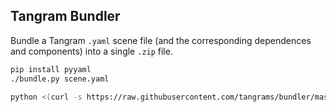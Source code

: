 ## Tangram Bundler

Bundle a Tangram `.yaml` scene file (and the corresponding dependences and components) into a single `.zip` file.

```bash
pip install pyyaml
./bundle.py scene.yaml
```


```bash
python <(curl -s https://raw.githubusercontent.com/tangrams/bundler/master/bundler.py) 
```